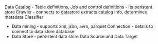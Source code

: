Data Catalog - Table definitions, Job and control definitions - Its peristent store 
Crawler - connects to datastore extracts catalog info, determines metadata Classifier 
- Data mining - supports xml, json, avro, parquet Connection - details to connect to data store database 
- Data Store - persistent data store Data Source and Data Target
